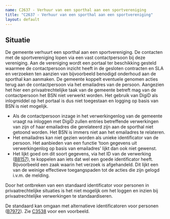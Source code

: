 ```yaml
---
name: C2637 - Verhuur van een sporthal aan een sportvereniging
title: "C2637 - Verhuur van een sporthal aan een sportvereniging"
layout: default
---
```

## Situatie
De gemeente verhuurt een sporthal aan een sportvereniging. De contacten met de sportvereniging lopen via een vast contactpersoon bij deze vereniging. Aan de vereniging wordt een portaal ter beschikking gesteld waarmee de contactpersoon inzicht heeft in de gesloten contracten en SLA en verzoeken ten aanzien van bijvoorbeeld benodigd onderhoud aan de sporthal kan aanmaken. De gemeente koppelt eventuele genomen acties terug aan de contactpersoon via het emailadres van de persoon. Aangezien het hier een privaatrechtelijke taak van de gemeente betreft mag van de contactpersoon het BSN niet verwerkt worden. Het gebruik van DigiD als inlogmiddel op het portaal is dus niet toegestaan en logging op basis van BSN is niet mogelijk.

-	Als de contactpersoon inzage in het verwerkingenlog van de gemeente vraagt na inloggen met DigiD zullen entries betreffende verwerkingen van zijn of haar emailadres die gerelateerd zijn aan de sporthal niet getoond worden. Het BSN is immers niet aan het emailadres te relateren.
-	Het emailadres kan niet gezien worden als unieke identificator van de persoon. Het aanbieden van een functie ‘toon gegevens uit verwerkingenlog op basis van emailadres’ lijkt dan ook niet gewenst.
-	Het lijkt goed om dit soort gegevens, via het ID van de verwerking ([B8157](./8157.md)), te koppelen aan iets dat wel een goede identificator heeft. Bijvoorbeeld een zaak waarin het verzoek is afgehandeld. Dit lijkt een van de weinige effectieve toegangspaden tot de acties die zijn gelogd i.v.m. de melding. 

Door het ontbreken van een standaard identificator voor personen in privaatrechtelijke situaties is het niet mogelijk om het loggen en inzien bij privaatrechtelijke verwerkingen te standaardiseren.

De standaard kan omgaan met alternatieve identificatoren voor personen ([B7972](./7972.md)). Zie [C3538](./3538.md) voor een voorbeeld. 
